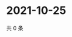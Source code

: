 # 2021-10-25

共 0 条

<!-- BEGIN WEIBO -->
<!-- 最后更新时间 Mon Oct 25 2021 00:20:11 GMT+0800 (China Standard Time) -->

<!-- END WEIBO -->
